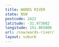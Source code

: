 ```yaml
---
title: WARDS RIVER
state: NSW
postcode: 2422
latitude: -31.973082
longitude: 151.865806
url: /nsw/wards-river/
layout: suburb
---
```

